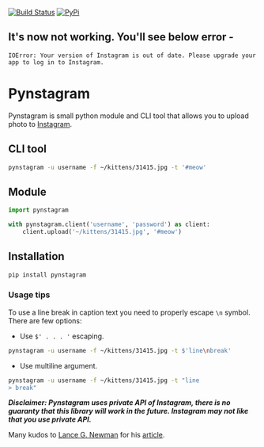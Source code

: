 [![Build Status](https://travis-ci.org/mr0re1/pynstagram.svg?branch=master)](https://travis-ci.org/mr0re1/pynstagram)
[![PyPi](https://img.shields.io/pypi/v/pynstagram.svg)](https://pypi.python.org/pypi/pynstagram)

## It's now not working. You'll see below error - 
```IOError: Your version of Instagram is out of date. Please upgrade your app to log in to Instagram.```

# Pynstagram

Pynstagram is small python module and CLI tool that allows you to upload photo to [Instagram](http://www.instagram.com).

## CLI tool

```sh
pynstagram -u username -f ~/kittens/31415.jpg -t '#meow'
```

## Module

```python
import pynstagram

with pynstagram.client('username', 'password') as client:
	client.upload('~/kittens/31415.jpg', '#meow')
```

## Installation

```sh
pip install pynstagram
```

### Usage tips

To use a line break in caption text you need to properly escape `\n` symbol. There are few options:

* Use `$' . . . '` escaping.

```sh
pynstagram -u username -f ~/kittens/31415.jpg -t $'line\nbreak'
```

* Use multiline argument.

```sh
pynstagram -u username -f ~/kittens/31415.jpg -t "line
> break"
```


___Disclaimer: 
Pynstagram uses private API of Instagram, there is no guaranty that this library will work in the future.
Instagram may not like that you use private API.___

Many kudos to [Lance G. Newman](http://lancenewman.me/) for his [article](http://lancenewman.me/posting-a-photo-to-instagram-without-a-phone/).

